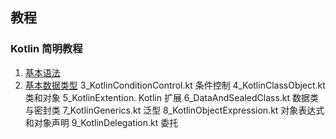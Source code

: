 ## 教程
### Kotlin 简明教程
1. [基本语法](/Kotlin/1_KotlinBasisSyntax)
2. [基本数据类型](/Kotlin/2_KotlinBasicDataType.kt)
3_KotlinConditionControl.kt 条件控制
4_KotlinClassObject.kt 类和对象
5_KotlinExtention. Kotlin 扩展
6_DataAndSealedClass.kt 数据类与密封类
7_KotlinGenerics.kt 泛型
8_KotlinObjectExpression.kt 对象表达式和对象声明
9_KotlinDelegation.kt 委托